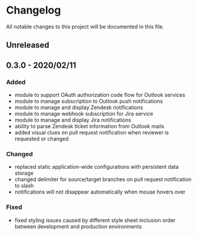 # Changelog

All notable changes to this project will be documented in this file.

## Unreleased

## 0.3.0 - 2020/02/11

### Added

* module to support OAuth authorization code flow for Outlook services
* module to manage subscription to Outlook push notifications
* module to manage and display Zendesk notifications
* module to manage webhook subscription for Jira service
* module to manage and display Jira notifications
* ability to parse Zendesk ticket information from Outlook mails
* added visual clues on pull request notification when reviewer is requested or changed

### Changed

* replaced static application-wide configurations with persistent data storage
* changed delimiter for source/target branches on pull request notification to slash
* notifications will not disappear automatically when mouse hovers over

### Fixed

* fixed styling issues caused by different style sheet inclusion order between development and production environments
